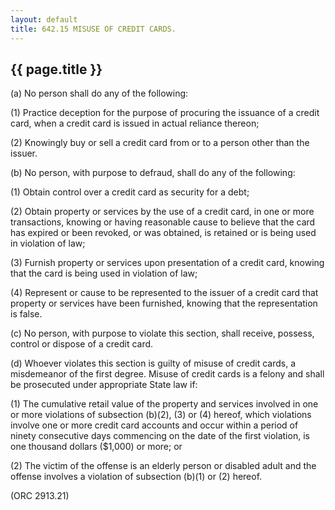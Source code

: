 ```yaml
---
layout: default 
title: 642.15 MISUSE OF CREDIT CARDS.
---
```


{{ page.title }}
----------------

​(a) No person shall do any of the following:

​(1) Practice deception for the purpose of procuring the issuance of a
credit card, when a credit card is issued in actual reliance thereon;

​(2) Knowingly buy or sell a credit card from or to a person other than
the issuer.

​(b) No person, with purpose to defraud, shall do any of the following:

​(1) Obtain control over a credit card as security for a debt;

​(2) Obtain property or services by the use of a credit card, in one or
more transactions, knowing or having reasonable cause to believe that
the card has expired or been revoked, or was obtained, is retained or is
being used in violation of law;

​(3) Furnish property or services upon presentation of a credit card,
knowing that the card is being used in violation of law;

​(4) Represent or cause to be represented to the issuer of a credit card
that property or services have been furnished, knowing that the
representation is false.

​(c) No person, with purpose to violate this section, shall receive,
possess, control or dispose of a credit card.

​(d) Whoever violates this section is guilty of misuse of credit cards,
a misdemeanor of the first degree. Misuse of credit cards is a felony
and shall be prosecuted under appropriate State law if:

​(1) The cumulative retail value of the property and services involved
in one or more violations of subsection (b)(2), (3) or (4) hereof, which
violations involve one or more credit card accounts and occur within a
period of ninety consecutive days commencing on the date of the first
violation, is one thousand dollars (\$1,000) or more; or

​(2) The victim of the offense is an elderly person or disabled adult
and the offense involves a violation of subsection (b)(1) or (2) hereof.

(ORC 2913.21)

